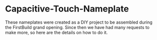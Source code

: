 Capacitive-Touch-Nameplate
==========================

These nameplates were created as a DIY project to be assembled during the FirstBuild grand opening.  Since then we have had many requests to make more, so here are the details on how to do it.
